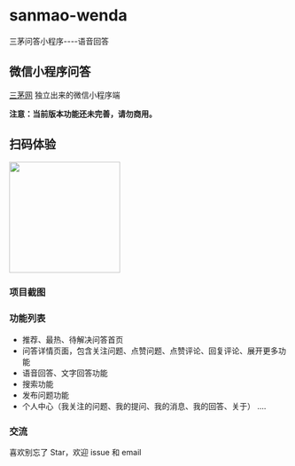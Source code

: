 # sanmao-wenda
三茅问答小程序----语音回答

## 微信小程序问答
<a href="http://www.hrloo.com/qa">三茅网</a> 独立出来的微信小程序端

**注意：当前版本功能还未完善，请勿商用。**

## 扫码体验

<img src="https://cdn.it120.cc/apifactory/2017/09/15/487409738ebb80c44eda01c46d59b20c.jpg" width="200px">

### 项目截图


### 功能列表
+ 推荐、最热、待解决问答首页
+ 问答详情页面，包含关注问题、点赞问题、点赞评论、回复评论、展开更多功能
+ 语音回答、文字回答功能
+ 搜索功能
+ 发布问题功能
+ 个人中心（我关注的问题、我的提问、我的消息、我的回答、关于）
....

### 交流
喜欢别忘了 Star，欢迎 issue 和 email
